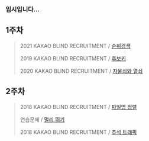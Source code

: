 ### 임시입니다...

## 1주차
> 2021 KAKAO BLIND RECRUITMENT / [순위검색](https://school.programmers.co.kr/learn/courses/30/lessons/72412) </p>
> 2019 KAKAO BLIND RECRUITMENT / [후보키](https://school.programmers.co.kr/learn/courses/30/lessons/42890) </p>
> 2020 KAKAO BLIND RECRUITMENT / [자물쇠와 열쇠](https://school.programmers.co.kr/learn/courses/30/lessons/60059)
## 2주차
> 2018 KAKAO BLIND RECRUITMENT / [파일명 정렬](https://school.programmers.co.kr/learn/courses/30/lessons/17686) </p>
> 연습문제 / [멀리 뛰기](https://school.programmers.co.kr/learn/courses/30/lessons/12914) </p>
> 2018 KAKAO BLIND RECRUITMENT / [추석 트래픽](https://school.programmers.co.kr/learn/courses/30/lessons/17676)